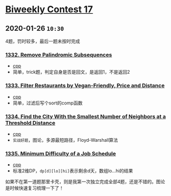 # [Biweekly Contest 17](https://leetcode.com/contest/biweekly-contest-17/)

## 2020-01-26 `10:30`

4题，罚时较多，最后一题未按时完成

### [1332. Remove Palindromic Subsequences](https://leetcode.com/contest/weekly-contest-173/problems/remove-palindromic-subsequences/)

- [cpp](https://github.com/xfmeng17/leetcode/blob/master/cpp/1332.cpp)
- 简单，trick题，判定自身是否是回文，是返回1，不是返回2

### [1333. Filter Restaurants by Vegan-Friendly, Price and Distance](https://leetcode.com/problems/filter-restaurants-by-vegan-friendly-price-and-distance/)

- [cpp](https://github.com/xfmeng17/leetcode/blob/master/cpp/1333.cpp)
- 简单，过滤后写个sort的comp函数

### [1334. Find the City With the Smallest Number of Neighbors at a Threshold Distance](https://leetcode.com/problems/find-the-city-with-the-smallest-number-of-neighbors-at-a-threshold-distance/)

- [cpp](https://github.com/xfmeng17/leetcode/blob/master/cpp/1334.cpp)
- `实战好题`，图论，多源最短路径，Floyd-Warshall算法

### [1335. Minimum Difficulty of a Job Schedule](https://leetcode.com/problems/minimum-difficulty-of-a-job-schedule/)

- [cpp](https://github.com/xfmeng17/leetcode/blob/master/cpp/1335.cpp)
- 标准2维DP，`dp[d][lo][hi]`表示剩余d天，数组lo...hi的结果

如果不在第一道题那里卡壳，则是我第一次独立完成全部4题，还是不错的。图论是时候快速复习梳理一下了！

